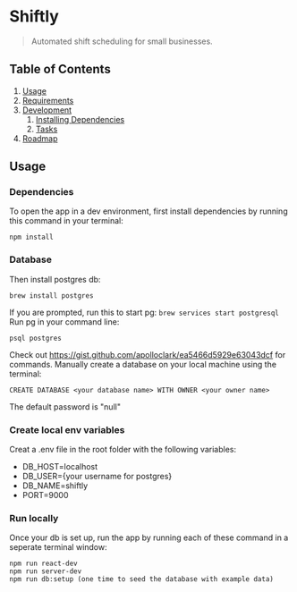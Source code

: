 # Shiftly
> Automated shift scheduling for small businesses.

## Table of Contents

1. [Usage](#Usage)
1. [Requirements](#requirements)
1. [Development](#development)
    1. [Installing Dependencies](#installing-dependencies)
    1. [Tasks](#tasks)
1. [Roadmap](#roadmap)

## Usage
### Dependencies
To open the app in a dev environment, first install dependencies by running this command in your terminal:
```
npm install
```

### Database
Then install postgres db:
```
brew install postgres
```
If you are prompted, run this to start pg: `brew services start postgresql`
Run pg in your command line:
```
psql postgres
```
Check out https://gist.github.com/apolloclark/ea5466d5929e63043dcf for commands.
Manually create a database on your local machine using the terminal:
```
CREATE DATABASE <your database name> WITH OWNER <your owner name>
```
The default password is "null"
### Create local env variables
Creat a .env file in the root folder with the following variables:
- DB_HOST=localhost
- DB_USER={your username for postgres}
- DB_NAME=shiftly
- PORT=9000
### Run locally
Once your db is set up, run the app by running each of these command in a seperate terminal window:
```
npm run react-dev
npm run server-dev
npm run db:setup (one time to seed the database with example data)
```